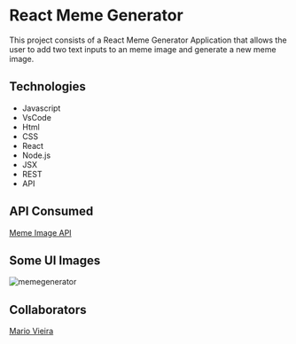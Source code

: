 # React Meme Generator
This project consists of a React Meme Generator Application that allows the user to add two text inputs to an meme image and generate a new meme image.

## Technologies
+ Javascript
+ VsCode 
+ Html  
+ CSS
+ React
+ Node.js
+ JSX
+ REST
+ API

## API Consumed
[Meme Image API](https://imgflip.com/api)

## Some UI Images
![memegenerator](https://user-images.githubusercontent.com/47696178/155040478-1ec38d0b-484c-4c77-baf4-0a75d7ec0a82.png)


## Collaborators
[Mario Vieira](https://github.com/MarioWork)


